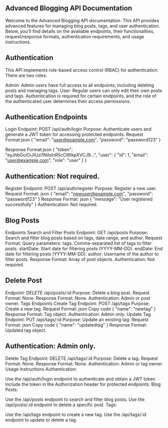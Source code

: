 ## Advanced Blogging API Documentation
Welcome to the Advanced Blogging API documentation. This API provides advanced features for managing blog posts, tags, and user authentication. Below, you'll find details on the available endpoints, their functionalities, request/response formats, authentication requirements, and usage instructions.

## Authentication
This API implements role-based access control (RBAC) for authentication. There are two roles:

Admin: Admin users have full access to all endpoints, including deleting posts and managing tags.
User: Regular users can only edit their own posts and tags.
Authentication is required for certain endpoints, and the role of the authenticated user determines their access permissions.

## Authentication Endpoints
Login
Endpoint: POST /api/auth/login
Purpose: Authenticate users and generate a JWT token for accessing protected endpoints.
Request Format:json
{
  "email": "user@example.com",
  "password": "password123"
}

Response Format:json
{
  "token": "eyJhbGciOiJIUzI1NiIsInR5cCI6IkpXVCJ9...",
  "user": {
    "id": 1,
    "email": "user@example.com",
    "role": "user"
  }
}

## Authentication: Not required.
Register
Endpoint: POST /api/auth/register
Purpose: Register a new user.
Request Format:
json
{
  "email": "newuser@example.com",
  "password": "password123"
}
Response Format:
json
{
  "message": "User registered successfully"
}
Authentication: Not required.

## Blog Posts
Endpoints
Search and Filter Posts
Endpoint: GET /api/posts
Purpose: Search and filter blog posts based on tags, date range, and author.
Request Format: Query parameters:
tags: Comma-separated list of tags to filter posts.
startDate: Start date for filtering posts (YYYY-MM-DD).
endDate: End date for filtering posts (YYYY-MM-DD).
author: Username of the author to filter posts.
Response Format: Array of post objects.
Authentication: Not required.

## Delete Post
Endpoint: DELETE /api/posts/:id
Purpose: Delete a blog post.
Request Format: None.
Response Format: None.
Authentication: Admin or post owner.
Tags
Endpoints
Create Tag
Endpoint: POST /api/tags
Purpose: Create a new tag.
Request Format:
json
Copy code
{
  "name": "newtag"
}
Response Format: Tag object.
Authentication: Admin only.
Update Tag
Endpoint: PUT /api/tags/:id
Purpose: Update an existing tag.
Request Format:
json
Copy code
{
  "name": "updatedtag"
}
Response Format: Updated tag object.

## Authentication: Admin only.
Delete Tag
Endpoint: DELETE /api/tags/:id
Purpose: Delete a tag.
Request Format: None.
Response Format: None.
Authentication: Admin or tag owner.
Usage Instructions
Authentication:

Use the /api/auth/login endpoint to authenticate and obtain a JWT token.
Include the token in the Authorization header for protected endpoints.
Blog Posts:

Use the /api/posts endpoint to search and filter blog posts.
Use the /api/posts/:id endpoint to delete a specific post.
Tags:

Use the /api/tags endpoint to create a new tag.
Use the /api/tags/:id endpoint to update or delete a tag.
